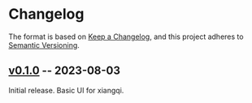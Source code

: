 # Changelog

The format is based on [Keep a Changelog](https://keepachangelog.com/en/1.1.0/),
and this project adheres to [Semantic Versioning](https://semver.org/spec/v2.0.0.html).

## [v0.1.0](https://github.com/lucaferranti/xiangqiground/releases/tag/v0.1.0) -- 2023-08-03

Initial release. Basic UI for xiangqi.
